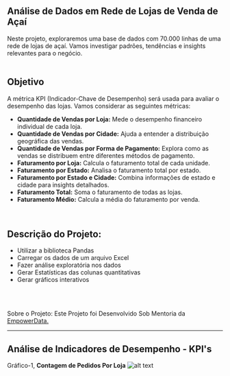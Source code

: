 ## **Análise de Dados em Rede de Lojas de Venda de Açaí**

Neste projeto, exploraremos uma base de dados com 70.000 linhas de uma rede de lojas de açaí. Vamos investigar padrões, tendências e insights relevantes para o negócio. 
<br>
<br>

## **Objetivo**
A métrica KPI (Indicador-Chave de Desempenho) será usada para avaliar o desempenho das lojas. Vamos considerar as seguintes métricas:
<br>

- **Quantidade de Vendas por Loja:** Mede o desempenho financeiro individual de cada loja.
- **Quantidade de Vendas por Cidade:** Ajuda a entender a distribuição geográfica das vendas.
- **Quantidade de Vendas por Forma de Pagamento:** Explora como as vendas se distribuem entre diferentes métodos de pagamento.
- **Faturamento por Loja:** Calcula o faturamento total de cada unidade.
- **Faturamento por Estado:** Analisa o faturamento total por estado.
- **Faturamento por Estado e Cidade:** Combina informações de estado e cidade para insights detalhados.
- **Faturamento Total:** Soma o faturamento de todas as lojas.
- **Faturamento Médio:** Calcula a média do faturamento por venda.
<br>

## **Descrição do Projeto:**

- Utilizar a biblioteca Pandas
- Carregar os dados de um arquivo Excel
- Fazer análise exploratória nos dados
- Gerar Estatísticas das colunas quantitativas
- Gerar gráficos interativos
<br>
<br>

Sobre o Projeto: Este Projeto foi Desenvolvido Sob Mentoria da [EmpowerData.](https://www.empowerdata.com.br/)

---

## **Análise de Indicadores de Desempenho - KPI's**

Gráfico-1, **Contagem de Pedidos Por Loja**
![alt text](https://github.com/FernandaPavan/Business-Analytics-Vendas-Varejo/assets/110939025/e3c72d31-c6c2-46d6-8c18-b6e8ba0c9229)




